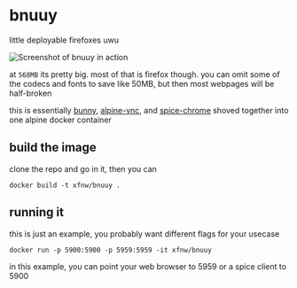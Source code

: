 # bnuuy
little deployable firefoxes uwu

![Screenshot of bnuuy in action](https://camo.githubusercontent.com/902d81be7eaa2140dff77ab208edbacfad60ceb5598b0950ab2e6ef9d9f7be9e/68747470733a2f2f74746d2e73682f4677372e706e67)


at `568MB` its pretty big. most of that is firefox though.
you can omit some of the codecs and fonts to save like 50MB, but
then most webpages will be half-broken


this is essentially [bunny](https://github.com/SimplyLinn/bunny), [alpine-vnc](https://github.com/danielguerra/alpine-vnc),
and [spice-chrome](https://github.com/ikreymer/spice-chrome) shoved together into one alpine docker container


## build the image
clone the repo and go in it, then you can
```
docker build -t xfnw/bnuuy .
```

## running it
this is just an example, you probably want different flags for your usecase
```
docker run -p 5900:5900 -p 5959:5959 -it xfnw/bnuuy
```

in this example, you can point your web browser to 5959 or a spice client to 5900 


